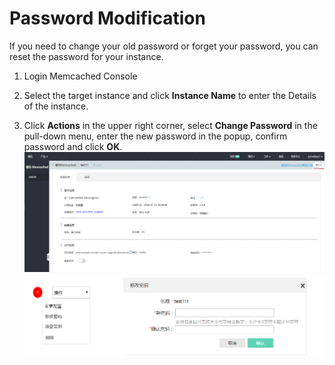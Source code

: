 # Password Modification

If you need to change your old password or forget your password, you can reset the password for your instance.

1. Login Memcached Console

2. Select the target instance and click **Instance Name** to enter the Details of the instance.

3. Click **Actions** in the upper right corner, select **Change Password** in the pull-down menu, enter the new password in the popup, confirm password and click **OK**.
![修改密码](https://github.com/jdcloudcom/cn/blob/JCS-for-Memcached/image/Memcached/change-pw1.png)
![修改密码](https://github.com/jdcloudcom/cn/blob/JCS-for-Memcached/image/Memcached/change-pw2.png)
